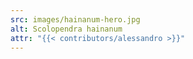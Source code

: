 ```yaml
---
src: images/hainanum-hero.jpg
alt: Scolopendra hainanum
attr: "{{< contributors/alessandro >}}"
---
```

